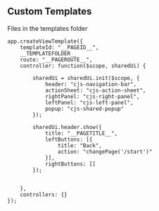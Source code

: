 ## Custom Templates

Files in the templates folder

    app.createViewTemplate({
        templateId: "__PAGEID__",
        __TEMPLATEFOLDER__
        route: "__PAGEROUTE__",
        controller: function($scope, sharedUi) {
            
            sharedUi = sharedUi.init($scope, {
                header: "cjs-navigation-bar",
                actionSheet: "cjs-action-sheet",
                rightPanel: "cjs-right-panel",
                leftPanel: "cjs-left-panel",
                popup: "cjs-shared-popup"
            });
            
            sharedUi.header.show({
                title: "__PAGETITLE__",
                leftButtons: [{
                    title: "Back",
                    action: "changePage('/start')"
                }],
                rightButtons: []
            });
            
            
        },
        controllers: {}
    });